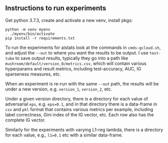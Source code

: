 ## Instructions to run experiments

Get python 3.7.3, create and activate a new venv, install pkgs:

```
python -m venv myenv
. ./myenv/bin/activate
pip install -r requirements.txt
```

To run the experiments for aistats look at the commands in `cmds-gcloud.sh`, 
and adjust the `--out` to where you want the results to be output. 
I use `test-tube` to save output results, typically they go into a path like   
`mushroom/default/version_0/metrics.csv`, which will contain various hyperparams 
and result metrics, including test-accuracy, AUC, IG sparseness measures, etc.

When an experiment is re-run with the same `--out` path, the results will be under 
a new version, e.g. `version_1`, `version_2`, etc.

Under a given version directory, there is a directory for 
each value of adversarial `eps`, e.g. `eps=0.1`, and in that directory 
there is a data-frame in `csv` and `pkl` format that contains 
various metrics per example, including label correctness, Gini index of the IG vector, etc.
Each row also has the complete IG vector.

Similarly for the experiments with varying L1-reg lambda, 
there is a directory for each value, e.g., `l1=0.1` etc with a similar data-frame. 

